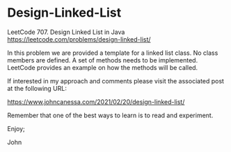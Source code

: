 # Design-Linked-List
LeetCode 707. Design Linked List in Java
https://leetcode.com/problems/design-linked-list/

In this problem we are provided a template for a linked list class.
No class members are defined.
A set of methods needs to be implemented.
LeetCode provides an example on how the methods will be called.

If interested in my approach and comments please visit the associated
post at the following URL:

https://www.johncanessa.com/2021/02/20/design-linked-list/

Remember that one of the best ways to learn is to read and experiment.

Enjoy;

John
